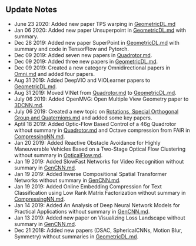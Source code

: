 ## Update Notes

- June 23 2020: Added new paper TPS warping in [GeometricDL.md](GeometricDL.md)
- Jan 06 2020: Added new paper Unsuperpoint in [GeometricDL.md](GeometricDL.md) with summary.
- Dec 28 2019: Added new paper SuperPoint in [GeometricDL.md](GeometricDL.md) with summary and code in TensorFlow and Pytorch.
- Dec 09 2019: Added seven new papers in [Quadrotor.md](Quadrotor.md).
- Dec 09 2019: Added three new papers in [GeometricDL.md](GeometricDL.md).
- Dec 09 2019: Created a new category Omnidirectional papers in [Omni.md](Omni.md) and added four papers. 
- Aug 31 2019: Added DeepVIO and VIOLearner papers to [GeometricDL.md](GeometricDL.md).
- Aug 31 2019: Moved VINet from [Quadrotor.md](Quadrotor.md) to [GeometricDL.md](GeometricDL.md).
- July 06 2019: Added OpenMVG: Open Multiple View Geometry paper to [3DCNN.md](3DCNN.md).
- July 06 2019: Created a new topic on [Rotations, Special Orthogonal Group and Quaternions.md](Rotations.md) and added some key papers. 
- Aptil 18 2019: Added Optic-Flow Based Control of a 46g Quadrotor without summary in [Quadrotor.md](Quadrotor.md) and Octave compression from FAIR in [CompressingNN.md](CompressingNN.md).
- Jan 20 2019: Added Reactive Obstacle Avoidance for Highly Maneuverable Vehicles Based on a Two-Stage Optical Flow Clustering without summary in [OpticalFlow.md](OpticalFlow.md).
- Jan 19 2019: Added SlowFast Networks for Video Recognition without summary in [GenCNN.md](GenCNN.md).
- Jan 19 2019: Added Inverse Compositional Spatial Transformer Networks without summary in [GenCNN.md](GenCNN.md).
- Jan 19 2019: Added Online Embedding Compression for Text Classification using Low Rank Matrix Factorization without summary in [CompressingNN.md](CompressingNN.md).
- Jan 14 2019: Added An Analysis of Deep Neural Network Models for Practical Applications without summary in [GenCNN.md](GenCNN.md).
- Jan 13 2019: Added new paper on Visualizing Loss Landscape without summary in [GenCNN.md](GenCNN.md).
- Dec 21 2018: Added new papers (DSAC, SphericalCNNs, Motion Blur, Symmetry) without summaries in [GeometricDL.md](GeometricDL.md).

